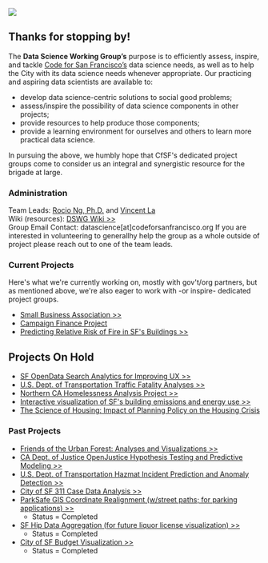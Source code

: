 ![](datascience-wg_header.jpg)

## Thanks for stopping by!

The **Data Science Working Group’s** purpose is to efficiently assess, inspire, and tackle [Code for San Francisco’s](http://www.codeforsanfrancisco.org) data science needs, as well as to help the City with its data science needs whenever appropriate. Our practicing and aspiring data scientists are available to:  

+ develop data science-centric solutions to social good problems;
+ assess/inspire the possibility of data science components in other projects;
+ provide resources to help produce those components;
+ provide a learning environment for ourselves and others to learn more practical data science.

In pursuing the above, we humbly hope that CfSF's dedicated project groups come to consider us an integral and synergistic resource for the brigade at large.

### Administration

Team Leads: [Rocio Ng, Ph.D.](https://goo.gl/WxCdSt) and [Vincent La](https://www.linkedin.com/in/vincentla/)  
Wiki (resources): [DSWG Wiki >>](https://github.com/sfbrigade/data-science-wg/wiki)   
Group Email Contact: datascience[at]codeforsanfrancisco.org
If you are interested in volunteering to generallhy help the group as a whole outside of project please reach out to one of the team leads.

### Current Projects

Here's what we're currently working on, mostly with gov't/org partners, but as mentioned above, we're also eager to work with -or inspire- dedicated project groups.

+ [Small Business Association >>](https://github.com/sfbrigade/datasci-sba) 
+ [Campaign Finance Project](https://github.com/sfbrigade/datasci-congressional-data)
+ [Predicting Relative Risk of Fire in SF's Buildings >>](https://github.com/sfbrigade/datasci-firerisk/)

## Projects On Hold
+ [SF OpenData Search Analytics for Improving UX >>](https://github.com/sfbrigade/datasci-open-data-search)
+ [U.S. Dept. of Transportation Traffic Fatality Analyses >>](https://github.com/sfbrigade/datasci-dot-fars)  
+ [Northern CA Homelessness Analysis Project  >>](https://github.com/sfbrigade/datasci-sf-homeless-project)
+ [Interactive visualization of SF's building emissions and energy use >>](https://github.com/sfbrigade/datasci-SF-Environment-Benchmark)
+ [The Science of Housing: Impact of Planning Policy on the Housing Crisis](https://github.com/sfbrigade/datasci-housing-pipeline)


### Past Projects
+ [Friends of the Urban Forest: Analyses and Visualizations >>](https://github.com/sfbrigade/datasci-urban-forest)
+ [CA Dept. of Justice OpenJustice Hypothesis Testing and Predictive Modeling >>](https://github.com/sfbrigade/CA_DOJ_OpenJustice)
+ [U.S. Dept. of Transportation Hazmat Incident Prediction and Anomaly Detection >>](https://github.com/bayeshack2016/cfsf-datasci_dot-hazmat)
+ [City of SF 311 Case Data Analysis >>](https://github.com/sfbrigade/data-science-wg/tree/master/projects-in-this-repo/SF_311_Data-Analysis)
+ [ParkSafe GIS Coordinate Realignment (w/street paths; for parking applications) >>](https://github.com/sfbrigade/data-science-wg/tree/master/projects-in-this-repo/Park-Safe_GIS-Solution)
    - Status = Completed
+ [SF Hip Data Aggregation (for future liquor license visualization) >>](https://github.com/davidrs/sfhip-map)
    - Status = Completed
+ [City of SF Budget Visualization >>](https://github.com/sameerank/sf-budget-visualization)
    - Status = Completed

